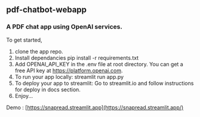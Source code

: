 <h2>pdf-chatbot-webapp</h2>
<h3>A PDF chat app using OpenAI services.</h3>

To get started, 
1. clone the app repo.
2. Install dependancies
   pip install -r requirements.txt
3. Add OPENAI_API_KEY in the .env file at root directory. You can get a free API key at https://platform.openai.com.
4. To run your app locally:
   streamlit run app.py
5. To deploy your app to streamlit:
   Go to streamlit.io and follow instructions for deploy in docs section.
6. Enjoy...


Demo : [https://snapread.streamlit.app](https://snapread.streamlit.app/)
